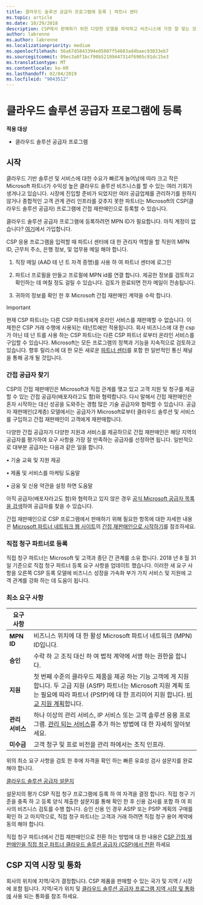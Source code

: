 ```yaml
---
title: 클라우드 솔루션 공급자 프로그램에 등록 | 파트너 센터
ms.topic: article
ms.date: 10/29/2018
description: CSP에서 판매하기 위한 다양한 모델을 파악하고 비즈니스에 가장 잘 맞는 모델 결정
author: labrenne
ms.author: labrenne
ms.localizationpriority: medium
ms.openlocfilehash: 56a67d5843394e05007f54683ad4baec93033eb7
ms.sourcegitcommit: 09ec3a0f1bcf90b52199447314f6905c91dc15e3
ms.translationtype: MT
ms.contentlocale: ko-KR
ms.lasthandoff: 02/04/2019
ms.locfileid: "9043512"
---
```

# <a name="enroll-in-the-cloud-solution-provider-program"></a>클라우드 솔루션 공급자 프로그램에 등록

**적용 대상**

- 클라우드 솔루션 공급자 프로그램  


## <a name="get-started"></a>시작

클라우드 기반 솔루션 및 서비스에 대한 수요가 빠르게 늘어남에 따라 크고 작은 Microsoft 파트너가 수익성 높은 클라우드 솔루션 비즈니스를 할 수 있는 여러 기회가 생겨나고 있습니다. 시장에 진입할 준비가 되었지만 여러 공급업체를 관리하기를 원하지 않거나 종합적인 고객 관계 관리 인프라를 갖추지 못한 파트너는 Microsoft의 CSP(클라우드 솔루션 공급자) 프로그램에 간접 재판매인으로 등록할 수 있습니다.

클라우드 솔루션 공급자 프로그램에 등록하려먼 MPN ID가 필요합니다. 아직 계정이 없습니다? [여기](https://epe.mspartner.microsoft.com/EPE/portal/en-US?partnerid=)에서 가입합니다.

CSP 응용 프로그램을 입력할 때 파트너 센터에 대 한 관리자 역할을 할 직원의 MPN ID, 근무처 주소, 은행 정보, 및 업무용 메일 해야 합니다.

1. 직장 메일 (AAD 테 넌 트 자격 증명)를 사용 하 여 파트너 센터에 로그인

2. 파트너 프로필을 만들고 프로필에 MPN id를 연결 합니다.
제공한 정보를 검토하고 확인하는 데 며칠 정도 걸릴 수 있습니다. 검토가 완료되면 전자 메일이 전송됩니다.

3. 귀하의 정보를 확인 한 후 Microsoft 간접 재판매인 계약을 수락 합니다.

> [!IMPORTANT]  
> 현재 CSP 파트너는 다른 CSP 파트너에게 온라인 서비스를 재판매할 수 없습니다. 이 제한은 CSP 거래 수행에 사용되는 테넌트에만 적용됩니다. 회사 비즈니스에 대 한 csp가 아닌 테 넌 트를 사용 하는 CSP 파트너는 다른 CSP 파트너 로부터 온라인 서비스를 구입할 수 있습니다. Microsoft는 모든 프로그램의 정책과 기능을 지속적으로 검토하고 있습니다. 향후 릴리스에 대 한 모든 새로운 [파트너 센터](https://partner.microsoft.com/en-us/pcv/announcements)를 포함 한 일반적인 통신 채널을 통해 공개 될 것입니다.

### <a name="find-an-indirect-provider"></a>간접 공급자 찾기

CSP의 간접 재판매인은 Microsoft과 직접 관계를 맺고 있고 고객 지원 및 청구를 제공할 수 있는 간접 공급자(배포자라고도 함)와 협력합니다. 다시 말해서 간접 재판매인은 혼자 시작하는 대신 성공을 도와주는 경험 많은 기술 공급자와 협력할 수 있습니다. 공급자 재판매인(2계층) 모델에서는 공급자가 Microsoft로부터 클라우드 솔루션 및 서비스를 구입하고 간접 재판매인이 고객에게 재판매합니다.

다양한 간접 공급자가 다양한 지원과 서비스를 제공하므로 간접 재판매인은 해당 지역의 공급자를 평가하여 요구 사항을 가장 잘 만족하는 공급자를 선정하면 됩니다. 일반적으로 대부분 공급자는 다음과 같은 일을 합니다. 

• 기술 교육 및 지원 제공

• 제품 및 서비스를 마케팅 도움말 

• 금융 및 신용 약관을 설정 하면 도움말

아직 공급자(배포자라고도 함)와 협력하고 있지 않은 경우 [공식 Microsoft 공급자 목록을 검색](https://partnercenter.microsoft.com/partner/find-a-provider)하여 공급자를 찾을 수 있습니다.

간접 재판매인으로 CSP 프로그램에서 판매하기 위해 필요한 항목에 대한 자세한 내용은 [Microsoft 파트너 네트워크 웹 사이트](https://partner.microsoft.com/)의 [간접 재판매인으로 시작하기](https://partner.microsoft.com/cloud-solution-provider/whats-required)를 참조하세요. 



### <a name="enroll-as-a-direct-bill-partner"></a>직접 청구 파트너로 등록

직접 청구 파트너는 Microsoft 및 고객과 종단 간 관계를 소유 합니다. 2018 년 8 월 31 일 기준으로 직접 청구 파트너 등록 요구 사항을 업데이트 했습니다. 이러한 새 요구 사항을 오른쪽 CSP 등록 모델에 비즈니스 성장을 가속화 부가 가치 서비스 및 지원에 고객 관계를 강화 하는 데 도움이 됩니다. 

### <a name="minimum-requirements"></a>최소 요구 사항

|**요구 사항**|                             |
|--------------------------------|--------------------------------------------------------------|
|**MPN ID**   |비즈니스 위치에 대 한 활성 Microsoft 파트너 네트워크 (MPN) ID입니다.    |
|**승인**   |수락 하 고 조직 대신 하 여 법적 계약에 서명 하는 권한을 합니다.|
|**지원**   |첫 번째 수준의 클라우드 제품을 제공 하는 기능 고객에 게 지원 합니다. 두 고급 지원 (ASfP) 파트너는 Microsoft 지원 계획 또는 필요에 따라 파트너 (PSfP)에 대 한 프리미어 지원 합니다. [비교 지원 계획](https://partner.microsoft.com/en-US/support/partnersupport)합니다. |
|**관리 서비스**   |하나 이상의 관리 서비스, IP 서비스 또는 고객 솔루션 응용 프로그램. [관리 되는 서비스](https://partner.microsoft.com/en-US/business-opportunities/managed-services-provider)를 추가 하는 방법에 대 한 자세히 알아보세요.|
|**미수금** |고객 청구 및 프로 비전을 관리 하에서는 조직 인프라. 


위의 최소 요구 사항을 검토 한 후에 자격을 확인 하는 빠른 유효성 검사 설문지를 완료 해야 합니다. 

[클라우드 솔루션 공급자 설문지](https://partner.microsoft.com/cloud-solution-provider/assessment)

설문지의 평가 CSP 직접 청구 프로그램에 등록 하 여 자격을 결정 합니다. 직접 청구 기준을 충족 하 고 등록 양식 제출한 설문지를 통해 확인 한 후 신용 검사를 포함 하 여 회사의 비즈니스 검토를 수행 합니다. 승인 신용 인 경우 ASfP 또는 PSfP 계획의 구매를 확인 하 고 마지막으로, 직접 청구 파트너는 고객과 거래 하려면 직접 청구 용어 계약에 동의 해야 합니다.

직접 청구 파트너에서 간접 재판매인으로 전환 하는 방법에 대 한 내용은 [CSP 간접 재판매인을 직접 청구 파트너 클라우드 솔루션 공급자 (CSP)에서 전환](transition-direct-to-indirect.md) 하세요

## <a name="csp-regional-markets-and-currencies"></a>CSP 지역 시장 및 통화

회사의 위치에 지역/국가 결정합니다. CSP 제품을 판매할 수 있는 국가 및 지역 / 시장에 포함 됩니다. 지역/국가 위치 및 [클라우드 솔루션 공급자 프로그램 지역 시장 및 통화에](regional-authorization-overview.md) 사용 되는 통화를 참조 하세요.





